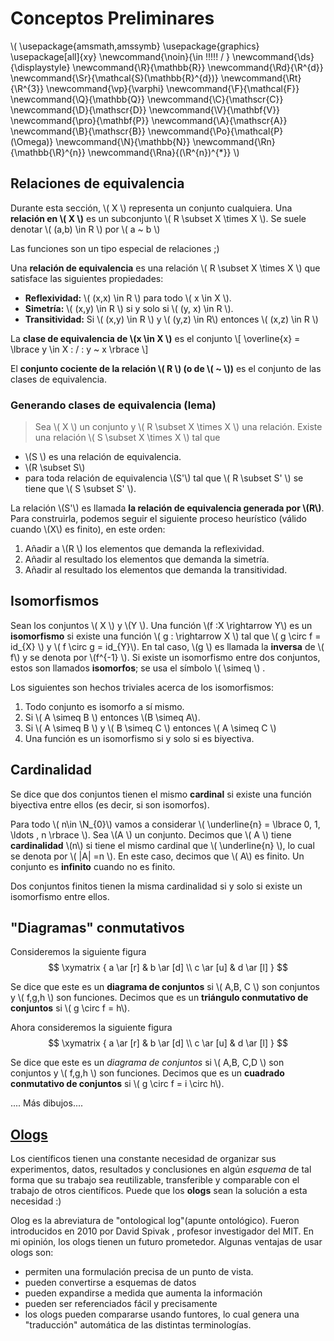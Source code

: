# Conceptos Preliminares

<script type="text/javascript" async src="https://cdnjs.cloudflare.com/ajax/libs/mathjax/2.7.1/MathJax.js?config=TeX-MML-AM_CHTML"> </script>

\\(
  \usepackage{amsmath,amssymb}
  \usepackage{graphics}
  \usepackage[all]{xy}
  \newcommand{\noin}{\in \!\!\!\!\! / }
  \newcommand{\ds}{\displaystyle}
  \newcommand{\R}{\mathbb{R}}
  \newcommand{\Rd}{\R^{d}}
  \newcommand{\Sr}{\mathcal{S}(\mathbb{R}^{d})}
  \newcommand{\Rt}{\R^{3}}
  \newcommand{\vp}{\varphi}
  \newcommand{\F}{\mathcal{F}}
  \newcommand{\Q}{\mathbb{Q}}
  \newcommand{\C}{\mathscr{C}}
  \newcommand{\D}{\mathscr{D}}
  \newcommand{\V}{\mathbf{V}}
  \newcommand{\pro}{\mathbf{P}}
  \newcommand{\A}{\mathscr{A}}
  \newcommand{\B}{\mathscr{B}}
  \newcommand{\Po}{\mathcal{P}(\Omega)}
  \newcommand{\N}{\mathbb{N}}
  \newcommand{\Rn}{\mathbb{\R}^{n}}
  \newcommand{\Rna}{(\R^{n})^{*}}
\\)


## Relaciones de equivalencia

Durante esta sección, \\( X \\) representa un conjunto cualquiera. Una **relación en \\( X \\)** es un subconjunto \\( R \subset X \times X \\). Se suele denotar \\( (a,b) \in R \\) por \\( a ~ b \\)

Las funciones son un tipo especial de relaciones ;)

Una **relación de equivalencia** es una relación \\( R \subset X \times X \\) que satisface las siguientes propiedades:
- **Reflexividad:** \\( (x,x) \in R \\) para todo \\( x \in X \\).
- **Simetría:** \\( (x,y) \in R \\) si y solo si \\( (y, x) \in R \\).
- **Transitividad:** Si \\( (x,y) \in R \\) y \\( (y,z) \in  R\\) entonces \\( (x,z) \in R \\)

La **clase de equivalencia de \\(x \in X \\)** es el conjunto \\[ \overline{x} = \lbrace y \in X \: / \: y ~ x \rbrace \\]

El **conjunto cociente de la relación \\( R \\) (o de \\( ~ \\))** es el conjunto de las clases de equivalencia.

### Generando clases de equivalencia (lema)
> Sea \\( X \\) un conjunto y \\( R \subset X \times X \\) una relación. Existe una relación \\( S \subset X \times X \\) tal que
- \\(S \\) es una relación de equivalencia.
- \\(R \subset S\\)
- para toda relación de equivalencia \\(S'\\) tal que \\( R \subset S' \\) se tiene que \\( S \subset S' \\).

La relación \\(S'\\) es llamada **la relación de equivalencia generada por \\(R\\)**. Para construirla, podemos seguir el siguiente proceso heurístico (válido cuando \\(X\\) es finito), en este orden:
1. Añadir a \\(R \\) los elementos que demanda la reflexividad.
2. Añadir al resultado los elementos que demanda la simetría.
3. Añadir al resultado los elementos  que demanda la transitividad.

## Isomorfismos
Sean los conjuntos \\( X \\) y \\(Y \\). Una función \\(f :X \rightarrow Y\\) es un **isomorfismo** si existe una función \\( g : \rightarrow X \\) tal que \\( g \circ f = id_{X} \\) y \\( f \circ g = id_{Y}\\). En tal caso, \\(g \\) es llamada la **inversa** de \\( f\\) y se denota por \\(f^{-1} \\).
 Si existe un isomorfismo entre dos conjuntos, estos son llamados **isomorfos**; se usa el símbolo \\( \simeq \\) .

Los siguientes son hechos triviales acerca de los isomorfismos:
1. Todo conjunto es isomorfo a sí mismo.
2. Si \\( A \simeq B \\) entonces \\(B \simeq A\\).
3. Si \\( A \simeq B \\) y \\( B \simeq C \\) entonces \\( A \simeq C \\)
4. Una función es un isomorfismo si y solo si es biyectiva.


## Cardinalidad
Se dice que dos conjuntos tienen el mismo **cardinal** si existe una función biyectiva entre ellos (es decir, si son isomorfos).

Para todo \\(  n\in \N_{0}\\) vamos a considerar \\( \underline{n} = \lbrace 0, 1, \ldots , n \rbrace \\).
Sea \\(A \\) un conjunto. Decimos que \\( A \\) tiene **cardinalidad** \\(n\\) si tiene el mismo cardinal que \\( \underline{n} \\), lo cual se denota por \\(  |A| =n \\). En este caso, decimos que \\( A\\) es finito. Un conjunto es **infinito** cuando no es finito.

Dos conjuntos finitos tienen la misma cardinalidad si y solo si existe un isomorfismo entre ellos.

## "Diagramas" conmutativos
Consideremos la siguiente figura
$$ \xymatrix { a \ar [r] & b \ar [d] \\
               c \ar [u] & d \ar [l]
} $$

Se dice que este es un **diagrama de conjuntos** si \\( A,B, C \\) son conjuntos y \\( f,g,h \\) son funciones. Decimos que es un **triángulo conmutativo de conjuntos** si \\( g \circ f = h\\).

Ahora consideremos la siguiente figura
$$ \xymatrix { a \ar [r] & b \ar [d] \\
               c \ar [u] & d \ar [l]
} $$

Se dice que este es un *diagrama de conjuntos* si \\( A,B, C,D \\) son conjuntos y \\( f,g,h \\) son funciones. Decimos que es un **cuadrado conmutativo de conjuntos** si \\( g \circ f = i \circ h\\).

.... Más dibujos....




## [Ologs](olog.md)
Los científicos tienen una constante necesidad de organizar sus experimentos, datos, resultados y conclusiones en algún *esquema* de tal forma que su trabajo sea reutilizable, transferible y comparable con el trabajo de otros científicos. Puede que los **ologs** sean la solución a esta necesidad :)

Olog es la abreviatura de "ontological log"(apunte ontológico). Fueron introducidos en 2010 por David Spivak , profesor investigador del MIT. En mi opinión, los ologs tienen un futuro prometedor. Algunas ventajas de usar ologs son:

- permiten una formulación precisa de un punto de vista.
- pueden convertirse a esquemas de datos
- pueden expandirse a medida que aumenta la información
- pueden ser referenciados fácil y precisamente
- los ologs pueden compararse usando funtores, lo cual genera una "traducción" automática de las distintas terminologías.
